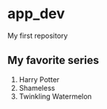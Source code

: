 # app_dev
My first repository
## My favorite series
1. Harry Potter
2. Shameless
3. Twinkling Watermelon
   
